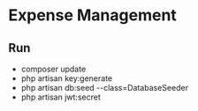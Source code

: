 # Expense Management

## Run

- composer update
- php artisan key:generate
- php artisan db:seed --class=DatabaseSeeder
- php artisan jwt:secret
